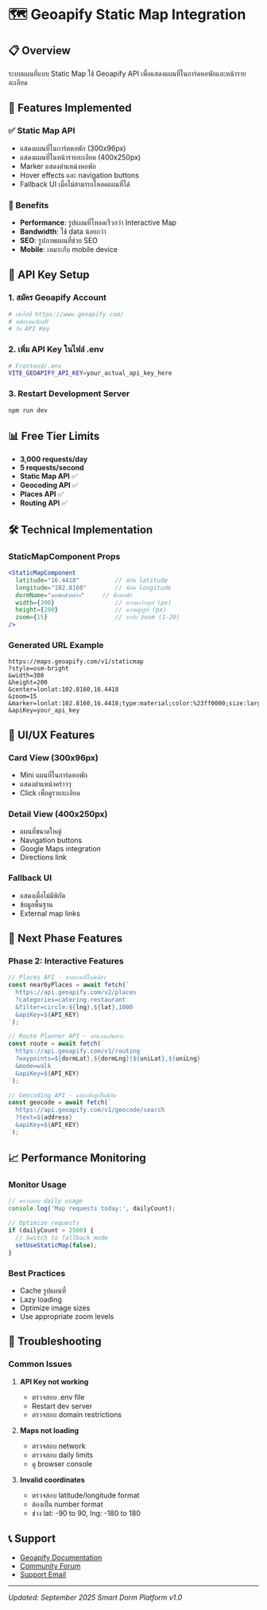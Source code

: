 # 🗺️ Geoapify Static Map Integration

## 📋 Overview
ระบบแผนที่แบบ Static Map ใช้ Geoapify API เพื่อแสดงแผนที่ในการ์ดหอพักและหน้ารายละเอียด

## 🚀 Features Implemented

### ✅ Static Map API
- แสดงแผนที่ในการ์ดหอพัก (300x96px)
- แสดงแผนที่ในหน้ารายละเอียด (400x250px)
- Marker แสดงตำแหน่งหอพัก
- Hover effects และ navigation buttons
- Fallback UI เมื่อไม่สามารถโหลดแผนที่ได้

### 🎯 Benefits
- **Performance**: รูปแผนที่โหลดเร็วกว่า Interactive Map
- **Bandwidth**: ใช้ data น้อยกว่า
- **SEO**: รูปภาพแผนที่ช่วย SEO
- **Mobile**: เหมาะกับ mobile device

## 🔑 API Key Setup

### 1. สมัคร Geoapify Account
```bash
# เข้าไปที่ https://www.geoapify.com/
# สมัครสมาชิกฟรี
# รับ API Key
```

### 2. เพิ่ม API Key ในไฟล์ .env
```bash
# Frontend/.env
VITE_GEOAPIFY_API_KEY=your_actual_api_key_here
```

### 3. Restart Development Server
```bash
npm run dev
```

## 📊 Free Tier Limits
- **3,000 requests/day**
- **5 requests/second**
- **Static Map API** ✅
- **Geocoding API** ✅
- **Places API** ✅
- **Routing API** ✅

## 🛠️ Technical Implementation

### StaticMapComponent Props
```jsx
<StaticMapComponent
  latitude="16.4418"          // พิกัด latitude
  longitude="102.8160"        // พิกัด longitude  
  dormName="หอพักตัวอย่าง"     // ชื่อหอพัก
  width={300}                 // ความกว้างรูป (px)
  height={200}                // ความสูงรูป (px)
  zoom={15}                   // ระดับ zoom (1-20)
/>
```

### Generated URL Example
```
https://maps.geoapify.com/v1/staticmap
?style=osm-bright
&width=300
&height=200
&center=lonlat:102.8160,16.4418
&zoom=15
&marker=lonlat:102.8160,16.4418;type:material;color:%23ff0000;size:large
&apiKey=your_api_key
```

## 🎨 UI/UX Features

### Card View (300x96px)
- Mini แผนที่ในการ์ดหอพัก
- แสดงตำแหน่งคร่าวๆ
- Click เพื่อดูรายละเอียด

### Detail View (400x250px)
- แผนที่ขนาดใหญ่
- Navigation buttons
- Google Maps integration
- Directions link

### Fallback UI
- แสดงเมื่อไม่มีพิกัด
- ข้อมูลพื้นฐาน
- External map links

## 🚀 Next Phase Features

### Phase 2: Interactive Features
```jsx
// Places API - หาสถานที่ใกล้เคียง
const nearbyPlaces = await fetch(`
  https://api.geoapify.com/v2/places
  ?categories=catering.restaurant
  &filter=circle:${lng},${lat},1000
  &apiKey=${API_KEY}
`);

// Route Planner API - คำนวณเส้นทาง
const route = await fetch(`
  https://api.geoapify.com/v1/routing
  ?waypoints=${dormLat},${dormLng}|${uniLat},${uniLng}
  &mode=walk
  &apiKey=${API_KEY}
`);

// Geocoding API - แปลงที่อยู่เป็นพิกัด
const geocode = await fetch(`
  https://api.geoapify.com/v1/geocode/search
  ?text=${address}
  &apiKey=${API_KEY}
`);
```

## 📈 Performance Monitoring

### Monitor Usage
```javascript
// ตรวจสอบ daily usage
console.log('Map requests today:', dailyCount);

// Optimize requests
if (dailyCount > 2500) {
  // Switch to fallback mode
  setUseStaticMap(false);
}
```

### Best Practices
- Cache รูปแผนที่
- Lazy loading
- Optimize image sizes
- Use appropriate zoom levels

## 🔧 Troubleshooting

### Common Issues
1. **API Key not working**
   - ตรวจสอบ .env file
   - Restart dev server
   - ตรวจสอบ domain restrictions

2. **Maps not loading**
   - ตรวจสอบ network
   - ตรวจสอบ daily limits
   - ดู browser console

3. **Invalid coordinates**
   - ตรวจสอบ latitude/longitude format
   - ต้องเป็น number format
   - ช่วง lat: -90 to 90, lng: -180 to 180

## 📞 Support
- [Geoapify Documentation](https://apidocs.geoapify.com/)
- [Community Forum](https://www.geoapify.com/community)
- [Support Email](mailto:support@geoapify.com)

---
*Updated: September 2025*
*Smart Dorm Platform v1.0*
